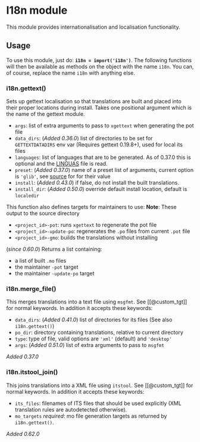 # I18n module

This module provides internationalisation and localisation functionality.

## Usage

To use this module, just do: **`i18n = import('i18n')`**. The
following functions will then be available as methods on the object
with the name `i18n`. You can, of course, replace the name `i18n` with
anything else.

### i18n.gettext()

Sets up gettext localisation so that translations are built and placed
into their proper locations during install. Takes one positional
argument which is the name of the gettext module.

* `args`: list of extra arguments to pass to `xgettext` when
  generating the pot file
* `data_dirs`: (*Added 0.36.0*) list of directories to be set for
  `GETTEXTDATADIRS` env var (Requires gettext 0.19.8+), used for local
  its files
* `languages`: list of languages that are to be generated. As of
  0.37.0 this is optional and the
  [LINGUAS](https://www.gnu.org/software/gettext/manual/html_node/po_002fLINGUAS.html)
  file is read.
* `preset`: (*Added 0.37.0*) name of a preset list of arguments,
  current option is `'glib'`, see
  [source](https://github.com/mesonbuild/meson/blob/master/mesonbuild/modules/i18n.py)
  for for their value
* `install`: (*Added 0.43.0*) if false, do not install the built translations.
* `install_dir`: (*Added 0.50.0*) override default install location, default is `localedir`

This function also defines targets for maintainers to use:
**Note**: These output to the source directory

* `<project_id>-pot`: runs `xgettext` to regenerate the pot file
* `<project_id>-update-po`: regenerates the `.po` files from current `.pot` file
* `<project_id>-gmo`: builds the translations without installing

(*since 0.60.0*) Returns a list containing:
* a list of built `.mo` files
* the maintainer `-pot` target
* the maintainer `-update-po` target

### i18n.merge_file()

This merges translations into a text file using `msgfmt`. See
[[@custom_tgt]]
for normal keywords. In addition it accepts these keywords:

* `data_dirs`: (*Added 0.41.0*) list of directories for its files (See
  also `i18n.gettext()`)
* `po_dir`: directory containing translations, relative to current directory
* `type`: type of file, valid options are `'xml'` (default) and `'desktop'`
* `args`: (*Added 0.51.0*) list of extra arguments to pass to `msgfmt`

*Added 0.37.0*

### i18n.itstool_join()

This joins translations into a XML file using `itstool`. See
[[@custom_tgt]]
for normal keywords. In addition it accepts these keywords:

* `its_files`: filenames of ITS files that should be used explicitly
  (XML translation rules are autodetected otherwise).
* `mo_targets` *required*: mo file generation targets as returned by `i18n.gettext()`.

*Added 0.62.0*
